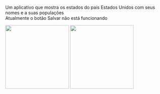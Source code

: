 <p>Um aplicativo que mostra os estados do país Estados Unidos com seus nomes e a suas populações
<br>Atualmente o botão Salvar não está funcionando<p/>

<img src="https://imgur.com/lijmwZa.png" width="200">
<img src="https://imgur.com/nCYHYw8.png" width="200"> 
